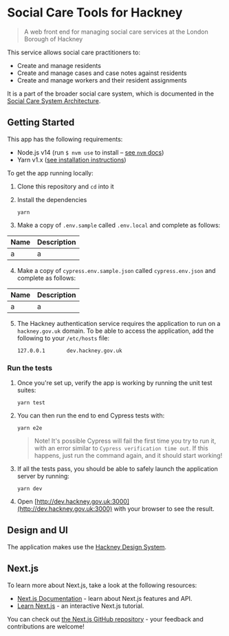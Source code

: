 # Social Care Tools for Hackney

> A web front end for managing social care services at the London Borough of Hackney

This service allows social care practitioners to:

- Create and manage residents
- Create and manage cases and case notes against residents
- Create and manage workers and their resident assignments

It is a part of the broader social care system, which is documented in the [Social Care System Architecture](https://github.com/LBHackney-IT/social-care-architecture/tree/main).

## Getting Started

This app has the following requirements:

- Node.js v14 (run `$ nvm use` to install – [see `nvm` docs](https://github.com/nvm-sh/nvm))
- Yarn v1.x ([see installation instructions](https://classic.yarnpkg.com/en/docs/install))

To get the app running locally:

1.  Clone this repository and `cd` into it

2.  Install the dependencies

        yarn

3.  Make a copy of `.env.sample` called `.env.local` and complete as follows:

| Name | Description |
| ---- | ----------- |
| a    | a           |

4. Make a copy of `cypress.env.sample.json` called `cypress.env.json` and complete as follows:

| Name | Description |
| ---- | ----------- |
| a    | a           |

5.  The Hackney authentication service requires the application to run on a `hackney.gov.uk` domain. To be able to access the application, add the following to your `/etc/hosts` file:

        127.0.0.1       dev.hackney.gov.uk

### Run the tests

1.  Once you're set up, verify the app is working by running the unit test suites:

        yarn test

2.  You can then run the end to end Cypress tests with:

        yarn e2e

    > Note! It's possible Cypress will fail the first time you try to run it, with an error similar to `Cypress verification time out`. If this happens, just run the command again, and it should start working!

3.  If all the tests pass, you should be able to safely launch the application server by running:

        yarn dev

4.  Open [http://dev.hackney.gov.uk:3000](http://dev.hackney.gov.uk:3000) with your browser to see the result.

## Design and UI

The application makes use the [Hackney Design System](https://design-system.hackney.gov.uk/).

## Next.js

To learn more about Next.js, take a look at the following resources:

- [Next.js Documentation](https://nextjs.org/docs) - learn about Next.js features and API.
- [Learn Next.js](https://nextjs.org/learn) - an interactive Next.js tutorial.

You can check out [the Next.js GitHub repository](https://github.com/zeit/next.js/) - your feedback and contributions are welcome!
